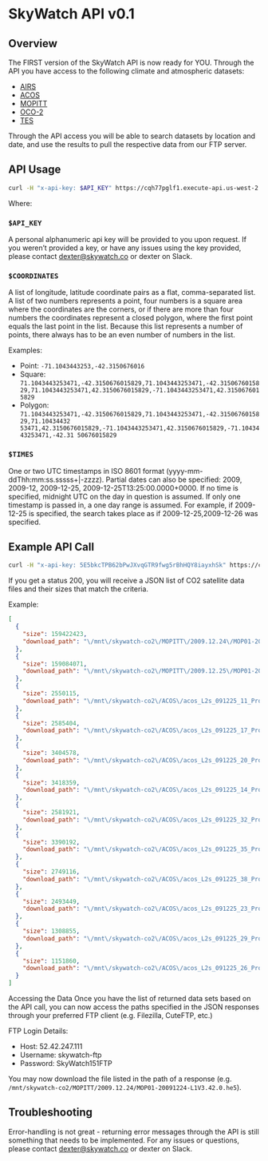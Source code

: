# SkyWatch API v0.1

## Overview
The FIRST version of the SkyWatch API is now ready for YOU. Through the API you have access to the following climate and atmospheric datasets:
- [AIRS]
- [ACOS]
- [MOPITT]
- [OCO-2]
- [TES]

Through the API access you will be able to search datasets by location and date, and use the results to pull the respective data from our FTP server.

## API Usage
```sh
curl -H "x-api-key: $API_KEY" https://cqh77pglf1.execute-api.us-west-2.amazonaws.com/prod/data/location/$COORDINATES/time/$TIMES
```

Where:

### `$API_KEY`
A personal alphanumeric api key will be provided to you upon request. If you weren’t provided a key, or have any issues using the key provided, please contact dexter@skywatch.co or dexter on Slack.

### `$COORDINATES`
A list of longitude, latitude coordinate pairs as a flat, comma-separated list. A list of two numbers represents a point, four numbers is a square area where the coordinates are the corners, or if there are more than four numbers the coordinates represent a closed polygon, where the first point equals the last point in the list. Because this list represents a number of points, there always has to be an even number of numbers in the list.

Examples:
- Point: `-71.1043443253,-42.3150676016`
- Square: `71.1043443253471,-42.3150676015829,71.1043443253471,-42.3150676015829,71.1043443253471,42.3150676015829,-71.1043443253471,42.3150676015829`
- Polygon: `71.1043443253471,-42.3150676015829,71.1043443253471,-42.3150676015829,71.10434432 53471,42.3150676015829,-71.1043443253471,42.3150676015829,-71.1043443253471,-42.31 50676015829`

### `$TIMES`
One or two UTC timestamps in ISO 8601 format (yyyy-mm-ddThh:mm:ss.sssss+|-zzzz). Partial dates can also be specified: 2009, 2009-12, 2009-12-25, 2009-12-25T13:25:00.0000+0000. If no time is specified, midnight UTC on the day in question is assumed.
If only one timestamp is passed in, a one day range is assumed. For example, if 2009-12-25 is specified, the search takes place as if 2009-12-25,2009-12-26 was specified.

## Example API Call
```sh
curl -H "x-api-key: 5E5bkcTPB62bPwJXvqGTR9fwg5rBhHQY8iayxhSk" https://cqh77pglf1.execute-api.us-west-2.amazonaws.com/prod/data/location/-71.1043443253471,-42.3150676 015829/time/2009-12-25
```
If you get a status 200, you will receive a JSON list of CO2 satellite data files and their sizes that match the criteria.

Example:

```json
[
  {
    "size": 159422423,
    "download_path": "\/mnt\/skywatch-co2\/MOPITT\/2009.12.24\/MOP01-20091224-L1V3.42.0.he5"
  },
  {
    "size": 159084071,
    "download_path": "\/mnt\/skywatch-co2\/MOPITT\/2009.12.25\/MOP01-20091225-L1V3.42.0.he5"
  },
  {
    "size": 2550115,
    "download_path": "\/mnt\/skywatch-co2\/ACOS\/acos_L2s_091225_11_Production_v161160_L2s30504_r01_PolB_160129193422. h5"
  },
  {
    "size": 2585404,
    "download_path": "\/mnt\/skywatch-co2\/ACOS\/acos_L2s_091225_17_Production_v161160_L2s30504_r01_PolB_160129193432. h5"
  },
  {
    "size": 3404578,
    "download_path": "\/mnt\/skywatch-co2\/ACOS\/acos_L2s_091225_20_Production_v161160_L2s30504_r01_PolB_160129193447. h5"
  },
  {
    "size": 3418359,
    "download_path": "\/mnt\/skywatch-co2\/ACOS\/acos_L2s_091225_14_Production_v161160_L2s30504_r01_PolB_160129193427. h5"
  },
  {
    "size": 2581921,
    "download_path": "\/mnt\/skywatch-co2\/ACOS\/acos_L2s_091225_32_Production_v161160_L2s30504_r01_PolB_160129193512. h5"
  },
  {
    "size": 3390192,
    "download_path": "\/mnt\/skywatch-co2\/ACOS\/acos_L2s_091225_35_Production_v161160_L2s30504_r01_PolB_160129193518. h5"
  },
  {
    "size": 2749116,
    "download_path": "\/mnt\/skywatch-co2\/ACOS\/acos_L2s_091225_38_Production_v161160_L2s30504_r01_PolB_160129193523. h5"
  },
  {
    "size": 2493449,
    "download_path": "\/mnt\/skywatch-co2\/ACOS\/acos_L2s_091225_23_Production_v161160_L2s30504_r01_PolB_160129193452. h5"
  },
  {
    "size": 1308855,
    "download_path": "\/mnt\/skywatch-co2\/ACOS\/acos_L2s_091225_29_Production_v161160_L2s30504_r01_PolB_160129193502. h5"
  },
  {
    "size": 1151860,
    "download_path": "\/mnt\/skywatch-co2\/ACOS\/acos_L2s_091225_26_Production_v161160_L2s30504_r01_PolB_160129193457. h5"
  }
]
```

Accessing the Data
Once you have the list of returned data sets based on the API call, you can now access the paths specified in the JSON responses through your preferred FTP client (e.g. Filezilla, CuteFTP, etc.)

FTP Login Details:
- Host: 52.42.247.111
- Username: skywatch-ftp
- Password: SkyWatch151FTP

You may now download the file listed in the path of a response (e.g. `/mnt/skywatch-co2/MOPITT/2009.12.24/MOP01-20091224-L1V3.42.0.he5`).

## Troubleshooting
Error-handling is not great - returning error messages through the API is still something that needs to be implemented.
For any issues or questions, please contact  dexter@skywatch.co  or  dexter on Slack.

[AIRS]: http://www.skywatch.co/airs
[ACOS]: http://disc.sci.gsfc.nasa.gov/acdisc/documentation/ACOS.html
[MOPITT]: http://www.skywatch.co/mopitt
[OCO-2]: http://www.skywatch.co/oco2
[TES]: http://www.skywatch.co/tes
